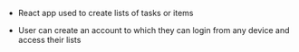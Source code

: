 - React app used to create lists of tasks or items

- User can create an account to which they can login from any device and access their lists
